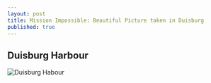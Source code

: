 ```yaml
---
layout: post
title: Mission Impossible: Beautiful Picture taken in Duisburg
published: true
---
```

## Duisburg Harbour

![Duisburg Habour]({{site.baseurl}}/images/IMG_20151101_171433.jpg)
